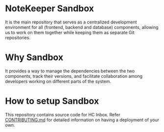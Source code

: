 # NoteKeeper Sandbox

It is the main repository that serves as a centralized development environment for all (frontend, backend and database) components, allowing us to work on them together while keeping them as separate Git repositories. 

# Why Sandbox

It provides a way to manage the dependencies between the two components, track their versions, and facilitate collaboration among developers working on different parts of the system. 


# How to setup Sandbox

This repository contains source code for HC Inbox. Refer [CONTRIBUTING.md](../CONTRIBUTING.md) for detailed information on having a deployment of your own.